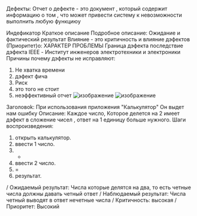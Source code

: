 Дефекты:
Отчет о дефекте - это документ , который содержит информацию о том , что может привести систему к невозможности выполнить любую функциюу

Индефикатор
Краткое описание
Подробное описаниe:
Ожидание и фактический результат
Влияние - это критичность и влияние дэфектов (Приоритет)о:
ХАРАКТЕР ПРОБЛЕМЫ 
Граница дэфекта 
последствие дэфекта
IEEE - Институт инженеров электротехники и электроники
Причины почему дэфекты не исправляют:
1) Не хватка времени
2) дэфект фича
3) Риск
4) это того не стоит
5) неэффективный отчет
![изображение](https://github.com/Hottabik/6semestr/assets/113089655/2efd8585-817a-468d-8dd9-b16877cec713)
![изображение](https://github.com/Hottabik/6semestr/assets/113089655/b6bda7b3-eeeb-4040-9152-febc3282be31)

  Заголовоk:
При использования приложения "Калькулятор" Он выдет нам ошибку
  Описание:
Каждое число, Которое делется на 2 имеет дэфект в сложение чисел , ответ на 1 единицу больше нужного.
  Шаги воспроизведения:
1) открыть калькулятор.
2) ввести 1 число.
3) +
4) ввести 2 число.
5) =
6) результат.
 
  
  / Ожидаемый результат: Числа которые делятся на два, то есть четные числа должны давать четный ответ
 / Наблюдаемый результат: Числа четный выводят в ответ нечетные числа
 /  Критичность: высокая
  / Приоритет: Высокий
